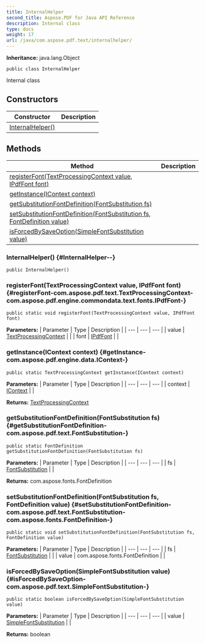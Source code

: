 ```yaml
---
title: InternalHelper
second_title: Aspose.PDF for Java API Reference
description: Internal class
type: docs
weight: 17
url: /java/com.aspose.pdf.text/internalhelper/
---
```

**Inheritance:**
java.lang.Object
```
public class InternalHelper
```

Internal class
## Constructors

| Constructor | Description |
| --- | --- |
| [InternalHelper()](#InternalHelper--) |  |
## Methods

| Method | Description |
| --- | --- |
| [registerFont(TextProcessingContext value, IPdfFont font)](#registerFont-com.aspose.pdf.text.TextProcessingContext-com.aspose.pdf.engine.commondata.text.fonts.IPdfFont-) |  |
| [getInstance(IContext context)](#getInstance-com.aspose.pdf.engine.data.IContext-) |  |
| [getSubstitutionFontDefinition(FontSubstitution fs)](#getSubstitutionFontDefinition-com.aspose.pdf.text.FontSubstitution-) |  |
| [setSubstitutionFontDefinition(FontSubstitution fs, FontDefinition value)](#setSubstitutionFontDefinition-com.aspose.pdf.text.FontSubstitution-com.aspose.fonts.FontDefinition-) |  |
| [isForcedBySaveOption(SimpleFontSubstitution value)](#isForcedBySaveOption-com.aspose.pdf.text.SimpleFontSubstitution-) |  |
### InternalHelper() {#InternalHelper--}
```
public InternalHelper()
```


### registerFont(TextProcessingContext value, IPdfFont font) {#registerFont-com.aspose.pdf.text.TextProcessingContext-com.aspose.pdf.engine.commondata.text.fonts.IPdfFont-}
```
public static void registerFont(TextProcessingContext value, IPdfFont font)
```




**Parameters:**
| Parameter | Type | Description |
| --- | --- | --- |
| value | [TextProcessingContext](../../com.aspose.pdf.text/textprocessingcontext) |  |
| font | [IPdfFont](../../com.aspose.pdf.engine.commondata.text.fonts/ipdffont) |  |

### getInstance(IContext context) {#getInstance-com.aspose.pdf.engine.data.IContext-}
```
public static TextProcessingContext getInstance(IContext context)
```




**Parameters:**
| Parameter | Type | Description |
| --- | --- | --- |
| context | [IContext](../../com.aspose.pdf.engine.data/icontext) |  |

**Returns:**
[TextProcessingContext](../../com.aspose.pdf.text/textprocessingcontext)
### getSubstitutionFontDefinition(FontSubstitution fs) {#getSubstitutionFontDefinition-com.aspose.pdf.text.FontSubstitution-}
```
public static FontDefinition getSubstitutionFontDefinition(FontSubstitution fs)
```




**Parameters:**
| Parameter | Type | Description |
| --- | --- | --- |
| fs | [FontSubstitution](../../com.aspose.pdf.text/fontsubstitution) |  |

**Returns:**
com.aspose.fonts.FontDefinition
### setSubstitutionFontDefinition(FontSubstitution fs, FontDefinition value) {#setSubstitutionFontDefinition-com.aspose.pdf.text.FontSubstitution-com.aspose.fonts.FontDefinition-}
```
public static void setSubstitutionFontDefinition(FontSubstitution fs, FontDefinition value)
```




**Parameters:**
| Parameter | Type | Description |
| --- | --- | --- |
| fs | [FontSubstitution](../../com.aspose.pdf.text/fontsubstitution) |  |
| value | com.aspose.fonts.FontDefinition |  |

### isForcedBySaveOption(SimpleFontSubstitution value) {#isForcedBySaveOption-com.aspose.pdf.text.SimpleFontSubstitution-}
```
public static boolean isForcedBySaveOption(SimpleFontSubstitution value)
```




**Parameters:**
| Parameter | Type | Description |
| --- | --- | --- |
| value | [SimpleFontSubstitution](../../com.aspose.pdf.text/simplefontsubstitution) |  |

**Returns:**
boolean
